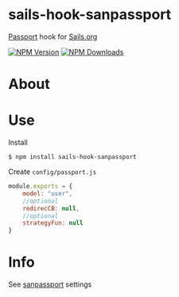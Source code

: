 # sails-hook-sanpassport
[Passport](https://www.npmjs.com/package/passport) hook for [Sails.org](http://sailsjs.org/)

  [![NPM Version][npm-image]][npm-url]
  [![NPM Downloads][downloads-image]][downloads-url]

# About

# Use
Install
	
	$ npm install sails-hook-sanpassport

Create `config/passport.js`
~~~js
module.exports = {
	model: "user",
	//optional
	redirecCB: null,
	//optional
	strategyFun: null
}
~~~
# Info
See [sanpassport](https://www.npmjs.com/package/sanpassport) settings

[npm-image]: https://img.shields.io/npm/v/sails-hook-sanpassport.svg
[npm-url]: https://npmjs.org/package/sails-hook-sanpassport
[downloads-image]: https://img.shields.io/npm/dm/sails-hook-sanpassport.svg
[downloads-url]: https://npmjs.org/package/sails-hook-sanpassport
